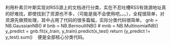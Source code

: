 利用朴素贝叶斯实现对RSS源上的文档进行分类，实在不忍吐槽RSS有效源地址真的好难找，即使找到了资源也不多，（可能是我不会使用吧。。。），全程很简单，对资源先做预处理，其中占用了代码的很多篇幅，实际分类代码很简单，
    gnb = NB.GaussianNB()
    # bnb = NB.BernoulliNB()
    # mnb = NB.MultinomialNB()
    y_predict = gnb.fit(x_train, y_train).predict(x_test)
    return (y_predict != y_test).sum()
    便是全部核心分类代码。
